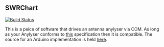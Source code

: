 SWRChart
------
[![Build Status](http://rx14.co.uk/ci/job/SWRChart/badge/icon)](http://rx14.co.uk/ci/job/SWRChart/)

This is a peice of software that drives an antenna anylyser via COM. As long as your Anylyser conforms to [this](https://github.com/RX14/SWRChart/blob/master/COMCommunications.md) specification then it is compatible.
The source for an Arduino implementation is held [here](https://github.com/DPWilde/VFO/).
